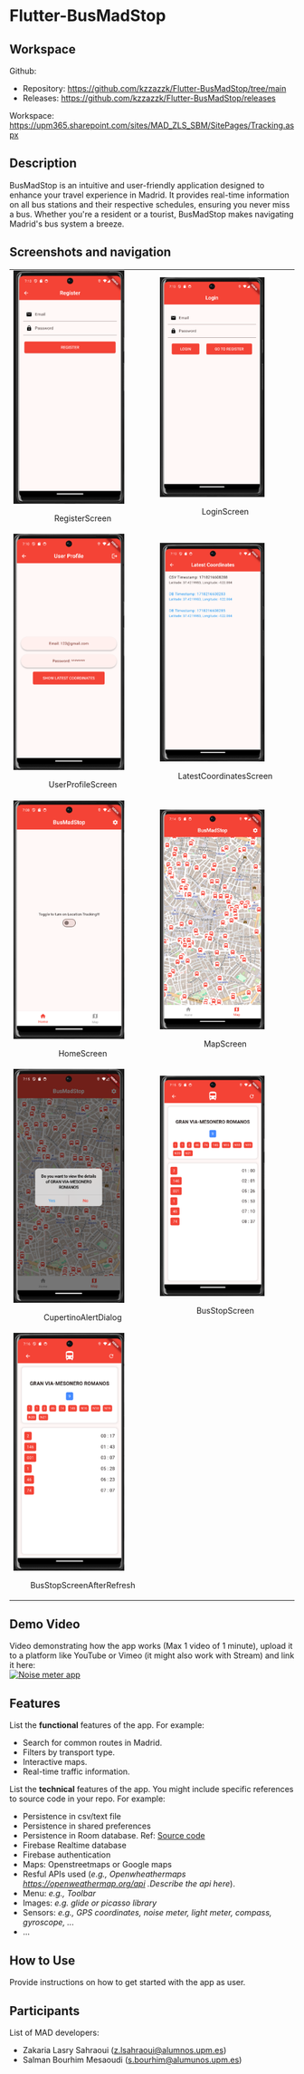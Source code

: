 # Flutter-BusMadStop

## Workspace

Github:

- Repository: https://github.com/kzzazzk/Flutter-BusMadStop/tree/main
- Releases: https://github.com/kzzazzk/Flutter-BusMadStop/releases

Workspace: https://upm365.sharepoint.com/sites/MAD_ZLS_SBM/SitePages/Tracking.aspx

## Description

BusMadStop is an intuitive and user-friendly application designed to enhance your travel experience
in Madrid. It provides real-time information on all bus stations and their respective schedules,
ensuring you never miss a bus. Whether you're a resident or a tourist, BusMadStop makes navigating
Madrid's bus system a breeze.

## Screenshots and navigation

<table>
  <tr>
    <td>
      <img src="img/RegisterScreen.png" width="80%" alt="RegisterScreen"/>
      <p align="center">RegisterScreen</p>
    </td>
    <td>
      <img src="img/LoginScreen.png" width="80%" alt="LoginScreen"/>
      <p align="center">LoginScreen</p>
    </td>
  </tr>
  <tr>
    <td>
      <img src="img/UserProfileScreen.png" width="80%" alt="UserProfileScreen"/>
      <p align="center">UserProfileScreen</p>
    </td>
    <td>
      <img src="img/LatestCoordinatesScreen.png" width="80%" alt="LatestCoordinatesScreen"/>
      <p align="center">LatestCoordinatesScreen</p>
    </td>
  </tr>
  <tr>
    <td>
      <img src="img/HomeScreen.png" width="80%" alt="HomeScreen"/>
      <p align="center">HomeScreen</p>
    </td>
    <td>
      <img src="img/MapScreen.png" width="80%" alt="MapScreen"/>
      <p align="center">MapScreen</p>
    </td>
  </tr>
  <tr>
    <td>
      <img src="img/CupertinoAlertDialog.png" width="80%" alt="CupertinoAlertDialog"/>
      <p align="center">CupertinoAlertDialog</p>
    </td>
    <td>
      <img src="img/BusStopScreen.png" width="80%" alt="BusStopScreen"/>
      <p align="center">BusStopScreen</p>
    </td>
  </tr>
  <tr>
    <td>
      <img src="img/BusStopScreenAfterRefresh.png" width="80%" alt="BusStopScreenAfterRefresh"/>
      <p align="center">BusStopScreenAfterRefresh</p>
    </td>
    <td>
    </td>
  </tr>
</table>

## Demo Video

Video demonstrating how the app works (Max 1 video of 1 minute), upload it to a platform like
YouTube or Vimeo (it might also work with Stream) and link it here:  
<a href="https://vimeo.com/410664338?share=copy">
<img src="img/thumb.png" alt="Noise meter app" width="100" />
</a>

## Features

List the **functional** features of the app. For example:

- Search for common routes in Madrid.
- Filters by transport type.
- Interactive maps.
- Real-time traffic information.

List the **technical** features of the app. You might include specific references to source code
in your repo. For example:

- Persistence in csv/text file
- Persistence in shared preferences
- Persistence in Room database.
  Ref: [Source code](https://github.com/btabuenca/HelloWorldKt/blob/268a3367296238c76ec1baa18d0b5d268a49235f/app/src/main/java/es/upm/btb/helloworldkt/persistence/room/LocationEntity.kt#L6 "LocationEntity")
- Firebase Realtime database
- Firebase authentication
- Maps: Openstreetmaps or Google maps
- Resful APIs used (*e.g., Openwheathermaps https://openweathermap.org/api .Describe the api here*).
- Menu: *e.g., Toolbar*
- Images: *e.g. glide or picasso library*
- Sensors: *e.g., GPS coordinates, noise meter, light meter, compass, gyroscope, ...*
- ...

## How to Use

Provide instructions on how to get started with the app as user.

## Participants

List of MAD developers:

- Zakaria Lasry Sahraoui (z.lsahraoui@alumnos.upm.es)
- Salman Bourhim Mesaoudi (s.bourhim@alumunos.upm.es)  

